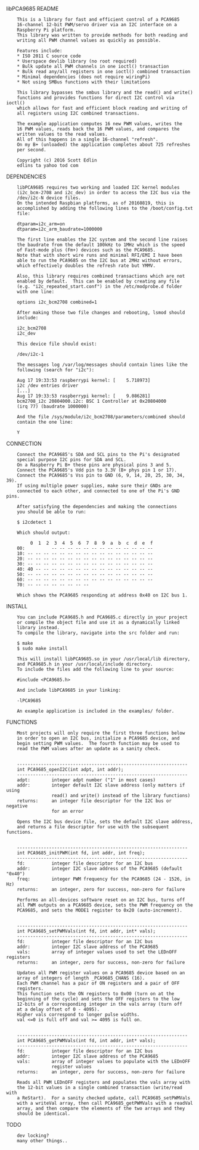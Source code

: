 libPCA9685 README

        This is a library for fast and efficient control of a PCA9685
        16-channel 12-bit PWM/servo driver via an I2C interface on a
        Raspberry Pi platform.
        This library was written to provide methods for both reading and
        writing all PWM channel values as quickly as possible.

        Features include:
        * ISO 2011 C source code
        * Userspace devlib library (no root required)
        * Bulk update all PWM channels in one ioctl() transaction
        * Bulk read any/all registers in one ioctl() combined transaction
        * Minimal dependencies (does not require wiringPi)
        * Not using SMBus functions with their limitations

        This library bypasses the smbus library and the read() and write()
        functions and provides functions for direct I2C control via ioctl()
        which allows for fast and efficient block reading and writing of
        all registers using I2C combined transactions.

        The example application computes 16 new PWM values, writes the
        16 PWM values, reads back the 16 PWM values, and compares the
        written values to the read values.
        All of this happens in a single 16-channel "refresh".
        On my B+ (unloaded) the application completes about 725 refreshes
        per second.

        Copyright (c) 2016 Scott Edlin
        edlins ta yahoo tod com


DEPENDENCIES

        libPCA9685 requires two working and loaded I2C kernel modules
        (i2c_bcm-2708 and i2c_dev) in order to access the I2C bus via the
        /dev/i2c-N device files.
        On the intended Raspbian platforms, as of 20160819, this is
        accomplished by adding the following lines to the /boot/config.txt
        file:

        dtparam=i2c_arm=on
        dtparam=i2c_arm_baudrate=1000000

        The first line enables the I2C system and the second line raises
        the baudrate from the default 100kHz to 1MHz which is the speed
        of Fast-mode plus (Fm+) devices such as the PCA9685.
        Note that with short wire runs and minimal RFI/EMI I have been
        able to run the PCA9685 on the I2C bus at 2MHz without errors,
        which effectively doubles the refresh rate but YMMV.

        Also, this library requires combined transactions which are not
        enabled by default.  This can be enabled by creating any file
        (e.g. "i2c_repeated_start.conf") in the /etc/modprobe.d folder
        with one line:

        options i2c_bcm2708 combined=1

        After making those two file changes and rebooting, lsmod should
        include:

        i2c_bcm2708
        i2c_dev

        This device file should exist:

        /dev/i2c-1

        The messages log /var/log/messages should contain lines like the
        following (search for "i2c"):

        Aug 17 19:33:53 raspberrypi kernel: [    5.718973]
        i2c /dev entries driver
        [...]
        Aug 17 19:33:53 raspberrypi kernel: [    9.086281]
        bcm2708_i2c 20804000.i2c: BSC 1 Controller at 0x20804000
        (irq 77) (baudrate 1000000)

        And the file /sys/module/i2c_bcm2708/parameters/combined should
        contain the one line:

        Y


CONNECTION

        Connect the PCA9685's SDA and SCL pins to the Pi's designated
        special purpose I2C pins for SDA and SCL.
        On a Raspberry Pi B+ these pins are physical pins 3 and 5.
        Connect the PCA9685's Vdd pin to 3.3V (B+ phys pin 1 or 17).
        Connect the PCA9685's Vss pin to GND (6, 9, 14, 20, 25, 30, 34, 39).
        If using multiple power supplies, make sure their GNDs are
        connected to each other, and connected to one of the Pi's GND pins.

        After satisfying the dependencies and making the connections
        you should be able to run:

        $ i2cdetect 1

        Which should output:

             0  1  2  3  4  5  6  7  8  9  a  b  c  d  e  f
        00:          -- -- -- -- -- -- -- -- -- -- -- -- -- 
        10: -- -- -- -- -- -- -- -- -- -- -- -- -- -- -- -- 
        20: -- -- -- -- -- -- -- -- -- -- -- -- -- -- -- -- 
        30: -- -- -- -- -- -- -- -- -- -- -- -- -- -- -- -- 
        40: 40 -- -- -- -- -- -- -- -- -- -- -- -- -- -- -- 
        50: -- -- -- -- -- -- -- -- -- -- -- -- -- -- -- -- 
        60: -- -- -- -- -- -- -- -- -- -- -- -- -- -- -- -- 
        70: -- -- -- -- -- -- -- --                         

        Which shows the PCA9685 responding at address 0x40 on I2C bus 1.


INSTALL

        You can include PCA9685.h and PCA9685.c directly in your project
        or compile the object file and use it as a dynamically linked
        library instead.
        To compile the library, navigate into the src folder and run:

        $ make
        $ sudo make install

        This will install libPCA9685.so in your /usr/local/lib directory,
        and PCA9685.h in your /usr/local/include directory.
        To include the files add the following line to your source:

        #include <PCA9685.h>

        And include libPCA9685 in your linking:

        -lPCA9685

        An example application is included in the examples/ folder.


FUNCTIONS

        Most projects will only require the first three functions below
        in order to open an I2C bus, initialize a PCA9685 device, and
        begin setting PWM values.  The fourth function may be used to
        read the PWM values after an update as a sanity check.


        ----------------------------------------------------------------
        int PCA9685_openI2C(int adpt, int addr);
        ----------------------------------------------------------------
        adpt:        integer adpt number ("1" in most cases)
        addr:        integer default I2C slave address (only matters if using
                     read() and write() instead of the library functions)
        returns:     an integer file descriptor for the I2C bus or negative
                     for an error

        Opens the I2C bus device file, sets the default I2C slave address,
        and returns a file descriptor for use with the subsequent functions.


        ----------------------------------------------------------------
        int PCA9685_initPWM(int fd, int addr, int freq);
        ----------------------------------------------------------------
        fd:          integer file descriptor for an I2C bus
        addr:        integer I2C slave address of the PCA9685 (default "0x40")
        freq:        integer PWM frequency for the PCA9685 (24 - 1526, in Hz)
        returns:     an integer, zero for success, non-zero for failure

        Performs an all-devices software reset on an I2C bus, turns off
        all PWM outputs on a PCA9685 device, sets the PWM frequency on the
        PCA9685, and sets the MODE1 register to 0x20 (auto-increment).


        ----------------------------------------------------------------
        int PCA9685_setPWMVals(int fd, int addr, int* vals);
        ----------------------------------------------------------------
        fd:          integer file descriptor for an I2C bus
        addr:        integer I2C slave address of the PCA9685
        vals:        array of integer values used to set the LEDnOFF registers
        returns:     an integer, zero for success, non-zero for failure

        Updates all PWM register values on a PCA9685 device based on an
        array of integers of length _PCA9685_CHANS (16).
        Each PWM channel has a pair of ON registers and a pair of OFF
        registers.
        This function sets the ON registers to 0x00 (turn on at the
        beginning of the cycle) and sets the OFF registers to the low
        12-bits of a corresponding integer in the vals array (turn off
        at a delay offset of 0 - 4095).
        Higher vals correspond to longer pulse widths.
        val <=0 is full off and val >= 4095 is full on.


        ----------------------------------------------------------------
        int PCA9685_getPWMVals(int fd, int addr, int* vals);
        ----------------------------------------------------------------
        fd:          integer file descriptor for an I2C bus
        addr:        integer I2C slave address of the PCA9685
        vals:        array of integer values to populate with the LEDnOFF
                     register values
        returns:     an integer, zero for success, non-zero for failure

        Reads all PWM LEDnOFF registers and populates the vals array with
        the 12-bit values in a single combined transaction (write/read with
        a ReStart).  For a sanity checked update, call PCA9685_setPWMVals
        with a writeVal array, then call PCA9685_getPWMVals with a readVal
        array, and then compare the elements of the two arrays and they
        should be identical.


TODO

        dev locking?
        many other things..
